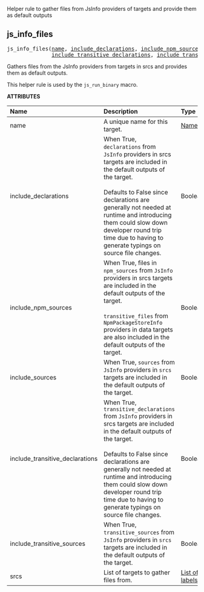 <!-- Generated with Stardoc: http://skydoc.bazel.build -->

Helper rule to gather files from JsInfo providers of targets and provide them as default outputs

<a id="js_info_files"></a>

## js_info_files

<pre>
js_info_files(<a href="#js_info_files-name">name</a>, <a href="#js_info_files-include_declarations">include_declarations</a>, <a href="#js_info_files-include_npm_sources">include_npm_sources</a>, <a href="#js_info_files-include_sources">include_sources</a>,
              <a href="#js_info_files-include_transitive_declarations">include_transitive_declarations</a>, <a href="#js_info_files-include_transitive_sources">include_transitive_sources</a>, <a href="#js_info_files-srcs">srcs</a>)
</pre>

Gathers files from the JsInfo providers from targets in srcs and provides them as default outputs.

This helper rule is used by the `js_run_binary` macro.


**ATTRIBUTES**


| Name  | Description | Type | Mandatory | Default |
| :------------- | :------------- | :------------- | :------------- | :------------- |
| <a id="js_info_files-name"></a>name |  A unique name for this target.   | <a href="https://bazel.build/concepts/labels#target-names">Name</a> | required |  |
| <a id="js_info_files-include_declarations"></a>include_declarations |  When True, <code>declarations</code> from <code>JsInfo</code> providers in srcs targets are included in the default outputs of the target.<br><br>            Defaults to False since declarations are generally not needed at runtime and introducing them could slow down developer round trip             time due to having to generate typings on source file changes.   | Boolean | optional | <code>False</code> |
| <a id="js_info_files-include_npm_sources"></a>include_npm_sources |  When True, files in <code>npm_sources</code> from <code>JsInfo</code> providers in srcs targets are included in the default outputs of the target.<br><br>            <code>transitive_files</code> from <code>NpmPackageStoreInfo</code> providers in data targets are also included in the default outputs of the target.   | Boolean | optional | <code>True</code> |
| <a id="js_info_files-include_sources"></a>include_sources |  When True, <code>sources</code> from <code>JsInfo</code> providers in <code>srcs</code> targets are included in the default outputs of the target.   | Boolean | optional | <code>True</code> |
| <a id="js_info_files-include_transitive_declarations"></a>include_transitive_declarations |  When True, <code>transitive_declarations</code> from <code>JsInfo</code> providers in srcs targets are included in the default outputs of the target.<br><br>            Defaults to False since declarations are generally not needed at runtime and introducing them could slow down developer round trip             time due to having to generate typings on source file changes.   | Boolean | optional | <code>False</code> |
| <a id="js_info_files-include_transitive_sources"></a>include_transitive_sources |  When True, <code>transitive_sources</code> from <code>JsInfo</code> providers in <code>srcs</code> targets are included in the default outputs of the target.   | Boolean | optional | <code>True</code> |
| <a id="js_info_files-srcs"></a>srcs |  List of targets to gather files from.   | <a href="https://bazel.build/concepts/labels">List of labels</a> | optional | <code>[]</code> |


